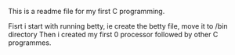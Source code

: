 This is a readme file for my first C programming.

Fisrt i start with running betty, ie create the betty file, move it to /bin directory
Then i created my first 0 processor followed by other C programmes.

